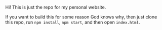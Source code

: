 Hi! This is just the repo for my personal website.

If you want to build this for some reason God knows why, then just clone this repo, run `npm install`, `npm start`, and then open `index.html`.